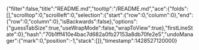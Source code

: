 {"filter":false,"title":"README.md","tooltip":"/README.md","ace":{"folds":[],"scrolltop":0,"scrollleft":0,"selection":{"start":{"row":0,"column":0},"end":{"row":0,"column":0},"isBackwards":false},"options":{"guessTabSize":true,"useWrapMode":false,"wrapToView":true},"firstLineState":0},"hash":"70b1fff410e4bac7d682a0fb27153a8db70fe2e5","undoManager":{"mark":0,"position":-1,"stack":[]},"timestamp":1428527120000}